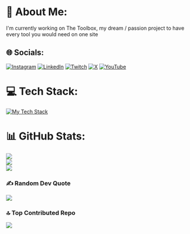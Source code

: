 # 💫 About Me:
I'm currently working on The Toolbox, my dream / passion project to have every tool you would need on one site


## 🌐 Socials:
[![Instagram](https://img.shields.io/badge/Instagram-%23E4405F.svg?logo=Instagram&logoColor=white)](https://instagram.com/RobertTGreat) [![LinkedIn](https://img.shields.io/badge/LinkedIn-%230077B5.svg?logo=linkedin&logoColor=white)](https://linkedin.com/in/RobertTGreat) [![Twitch](https://img.shields.io/badge/Twitch-%239146FF.svg?logo=Twitch&logoColor=white)](https://twitch.tv/RobertTGreat) [![X](https://img.shields.io/badge/X-black.svg?logo=X&logoColor=white)](https://x.com/RobertTGreat) [![YouTube](https://img.shields.io/badge/YouTube-%23FF0000.svg?logo=YouTube&logoColor=white)](https://youtube.com/@RobertTGreat) 

# 💻 Tech Stack:
[![My Tech Stack](https://skillicons.dev/icons?i=css,html,java,js,py,php,ts,azure,gcp,deno,bootstrap,nextjs,nodejs,react,firebase,mysql,figma,ai,github,git&perline=20)](https://skillicons.dev)

# 📊 GitHub Stats:
![](https://github-readme-stats.vercel.app/api?username=RobertTGreat&theme=shadow_blue&hide_border=true&include_all_commits=true&count_private=true)<br/>
![](https://github-readme-streak-stats.herokuapp.com/?user=RobertTGreat&theme=shadow_blue&hide_border=true)<br/>
![](https://github-readme-stats.vercel.app/api/top-langs/?username=RobertTGreat&theme=shadow_blue&hide_border=true&include_all_commits=true&count_private=true&layout=compact)

### ✍️ Random Dev Quote
![](https://quotes-github-readme.vercel.app/api?type=horizontal&theme=dark)

### 🔝 Top Contributed Repo
![](https://github-contributor-stats.vercel.app/api?username=RobertTGreat&limit=5&theme=shadow_blue&combine_all_yearly_contributions=true)
